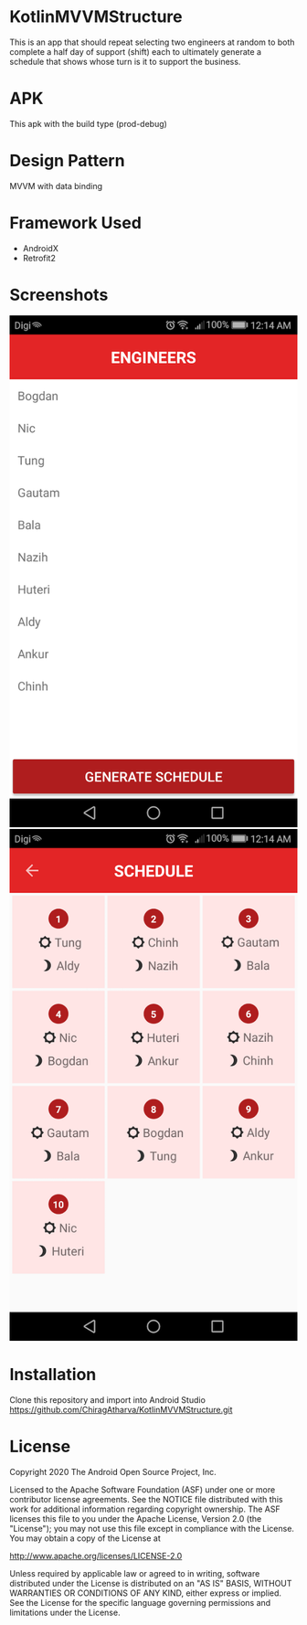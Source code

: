# KotlinMVVMStructure

This is an app that should repeat selecting two engineers at random to both complete a half day of support (shift) each to ultimately generate a schedule that shows whose turn is it to support the business.

# APK
This apk with the build type (prod-debug)

# Design Pattern
MVVM with data binding

# Framework Used
- AndroidX
- Retrofit2

# Screenshots
![](Screenshot_20200112-001451.png)
![](Screenshot_20200112-001458.png)

# Installation
Clone this repository and import into Android Studio
https://github.com/ChiragAtharva/KotlinMVVMStructure.git

# License
Copyright 2020 The Android Open Source Project, Inc.

Licensed to the Apache Software Foundation (ASF) under one or more contributor license agreements. See the NOTICE file distributed with this work for additional information regarding copyright ownership. The ASF licenses this file to you under the Apache License, Version 2.0 (the "License"); you may not use this file except in compliance with the License. You may obtain a copy of the License at

http://www.apache.org/licenses/LICENSE-2.0

Unless required by applicable law or agreed to in writing, software distributed under the License is distributed on an "AS IS" BASIS, WITHOUT WARRANTIES OR CONDITIONS OF ANY KIND, either express or implied. See the License for the specific language governing permissions and limitations under the License.
